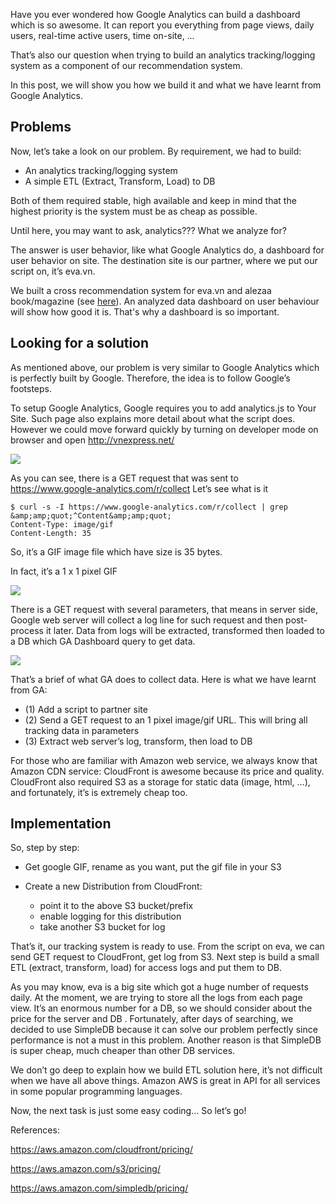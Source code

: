 Have you ever wondered how Google Analytics can build a dashboard which is so awesome. It can report you everything from page views, daily users, real-time active users, time on-site, … 

That’s also our question when trying to build an analytics tracking/logging system as a component of our recommendation system.

In this post, we will show you how we build it and what we have learnt from Google Analytics.

## Problems

Now, let’s take a look on our problem. By requirement, we had to build:

- An analytics tracking/logging system
- A simple ETL (Extract, Transform, Load) to DB

Both of them required stable, high available and keep in mind that the highest priority is the system must be as cheap as possible.

Until here, you may want to ask, analytics??? What we analyze for?

The answer is user behavior, like what Google Analytics do, a dashboard for user behavior on site. The destination site is our partner, where we put our script on, it’s eva.vn.

We built a cross recommendation system for eva.vn and alezaa book/magazine (see [here](http://blog.richanchor.com/2016/01/04/cross-domain-recommendation-system-in-rich-anchor)). An analyzed data dashboard on user behaviour will show how good it is. That's why a dashboard is so important.

## Looking for a solution

As mentioned above, our problem is very similar to Google Analytics which is perfectly built by Google. Therefore, the idea is to follow Google’s footsteps.

To setup Google Analytics, Google requires you to add analytics.js to Your Site. Such page also explains more detail about what the script does. However we could move forward quickly by turning on developer mode on browser and open http://vnexpress.net/

![](https://blogdotrichanchordotcom.files.wordpress.com/2016/02/screen-shot-2016-02-26-at-1-21-35-am.png)

As you can see, there is a GET request that was sent to https://www.google-analytics.com/r/collect
Let’s see what is it

```
$ curl -s -I https://www.google-analytics.com/r/collect | grep &amp;amp;quot;^Content&amp;amp;quot;
Content-Type: image/gif
Content-Length: 35
```

So, it’s a GIF image file which have size is 35 bytes.

In fact, it’s a 1 x 1 pixel GIF

![](https://blogdotrichanchordotcom.files.wordpress.com/2016/02/screen-shot-2016-02-26-at-1-32-32-am.png)

There is a GET request with several parameters, that means in server side, Google web server will collect a log line for such request and then post-process it later. Data from logs will be extracted, transformed then loaded to a DB which GA Dashboard query to get data.

![](https://blogdotrichanchordotcom.files.wordpress.com/2016/02/gatcprocessing1.png)

That’s a brief of what GA does to collect data. Here is what we have learnt from GA:

 - (1) Add a script to partner site
 - (2) Send a GET request to an 1 pixel image/gif URL. This will  bring all tracking data in parameters
 - (3) Extract web server’s log, transform, then load to DB

For those who are familiar with Amazon web service, we always know that Amazon CDN service: CloudFront is awesome because its price and quality. CloudFront also required S3 as a storage for static data (image, html, …), and fortunately, it’s is extremely cheap too.

## Implementation

So, step by step:

- Get google GIF, rename as you want, put the gif file in your S3

- Create a new Distribution from CloudFront:
  + point it to the above S3 bucket/prefix
  + enable logging for this distribution
  + take another S3 bucket for log

That’s it, our tracking system is ready to use.
From the script on eva, we can send GET request to CloudFront, get log from S3. Next step is build a small ETL (extract, transform, load) for access logs and put them to DB.

As you may know, eva is a big site which got a huge number of requests daily. At the moment,  we are trying to store all the logs from each page view. It’s an enormous number for a DB, so we should consider about the price for the server and DB . Fortunately, after days of searching, we decided to use SimpleDB because it can solve our problem perfectly since performance is not a must in this problem. Another reason is that SimpleDB is super cheap, much cheaper than other DB services.

We don’t go deep to explain how we build ETL solution here, it’s not difficult when we have all above things. Amazon AWS is great in API for all services in some popular programming languages.

Now, the next task is just some easy coding… So let’s go!

References:

https://aws.amazon.com/cloudfront/pricing/

https://aws.amazon.com/s3/pricing/

https://aws.amazon.com/simpledb/pricing/